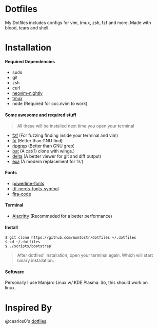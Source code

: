 # Dotfiles

My Dotfiles includes configs for vim, tmux, zsh, fzf and more. Made with blood, tears and shell.

# Installation

#### Required Dependencies

-   sudo
-   git
-   zsh
-   curl
-   [neovim-nightly](https://github.com/neovim/neovim)
-   [tmux](https://github.com/tmux/tmux)
-   node (Required for coc.nvim to work)

#### Some awesome and required stuff

> All these will be installed next time you open your terminal

-   [fzf](https://github.com/junegunn/fzf) (For fuzzing finding inside your terminal and vim)
-   [fd](https://github.com/sharkdp/fd) (Better than GNU find)
-   [ripgrep](https://github.com/BurntSushi/ripgrep) (Better than GNU grep)
-   [bat](https://github.com/sharkdp/bat) (A cat(1) clone with wings.)
-   [delta](https://github.com/dandavison/delta) (A better viewer for git and diff output)
-   [exa](https://github.com/ogham/exa) (A modern replacement for ‘ls’)

#### Fonts

-   [powerline-fonts](https://github.com/powerline/fonts)
-   [ttf-nerds-fonts-symbol](https://www.archlinux.org/packages/community/x86_64/ttf-nerd-fonts-symbols/)
-   [fira-code](https://github.com/tonsky/firacode)

#### Terminal

-   [Alacritty](https://github.com/alacritty/alacritty) (Recommeded for a better performance)

#### Install

```
$ git clone https://github.com/numtostr/dotfiles ~/.dotfiles
$ cd ~/.dotfiles
$ ./scripts/bootstrap
```

> After dotfiles' installation, open your terminal again. Which will start binary installation.

#### Software

Personally I use Manjaro Linux w/ KDE Plasma. So, this should work on linux.

# Inspired By

@caarlos0's [dotfiles](https://github.com/caarlos0/dotfiles)
